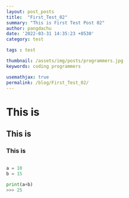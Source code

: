```yaml
---
layout: post_posts
title:  "First_Test_02"
summary: "This is First Test Post 02"
author: pangdachu
date: '2022-03-31 14:35:23 +0530'
category: test

tags : test

thumbnail: /assets/img/posts/programmers.jpg
keywords: coding programmers

usemathjax: true
permalink: /blog/First_Test_02/
---
```


# This is 
## This is 
### This is 


```python

a = 10
b = 15

print(a+b)
>>> 25

```

